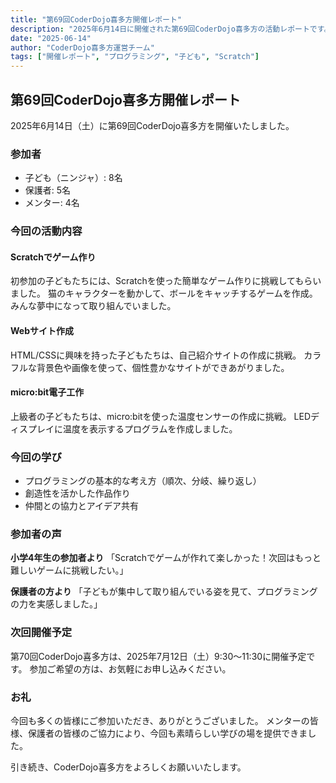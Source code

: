 ```yaml
---
title: "第69回CoderDojo喜多方開催レポート"
description: "2025年6月14日に開催された第69回CoderDojo喜多方の活動レポートです。"
date: "2025-06-14"
author: "CoderDojo喜多方運営チーム"
tags: ["開催レポート", "プログラミング", "子ども", "Scratch"]
---
```


## 第69回CoderDojo喜多方開催レポート

2025年6月14日（土）に第69回CoderDojo喜多方を開催いたしました。

### 参加者

- 子ども（ニンジャ）: 8名
- 保護者: 5名
- メンター: 4名

### 今回の活動内容

#### Scratchでゲーム作り

初参加の子どもたちには、Scratchを使った簡単なゲーム作りに挑戦してもらいました。
猫のキャラクターを動かして、ボールをキャッチするゲームを作成。
みんな夢中になって取り組んでいました。

#### Webサイト作成

HTML/CSSに興味を持った子どもたちは、自己紹介サイトの作成に挑戦。
カラフルな背景色や画像を使って、個性豊かなサイトができあがりました。

#### micro:bit電子工作

上級者の子どもたちは、micro:bitを使った温度センサーの作成に挑戦。
LEDディスプレイに温度を表示するプログラムを作成しました。

### 今回の学び

- プログラミングの基本的な考え方（順次、分岐、繰り返し）
- 創造性を活かした作品作り
- 仲間との協力とアイデア共有

### 参加者の声

**小学4年生の参加者より**
「Scratchでゲームが作れて楽しかった！次回はもっと難しいゲームに挑戦したい。」

**保護者の方より**
「子どもが集中して取り組んでいる姿を見て、プログラミングの力を実感しました。」

### 次回開催予定

第70回CoderDojo喜多方は、2025年7月12日（土）9:30〜11:30に開催予定です。
参加ご希望の方は、お気軽にお申し込みください。

### お礼

今回も多くの皆様にご参加いただき、ありがとうございました。
メンターの皆様、保護者の皆様のご協力により、今回も素晴らしい学びの場を提供できました。

引き続き、CoderDojo喜多方をよろしくお願いいたします。
